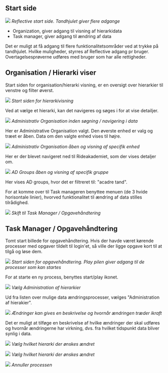 ## Start side

![](./landing.png)
*Reflective start side. Tandhjulet giver flere adgange*

 - Organization, giver adgang til visning af hierarkidata
 - Task manager, giver adgang til ændring af data

Det er muligt at få adgang til flere funktionalitetsområder ved at trykke på
tandhjulet. Hvilke muligheder, styrres af Reflective adgang pr bruger.
Overtagelsesprøverne udføres med bruger som har alle rettigheder.

## Organisation / Hierarki viser

Start siden for organisation/hierarki visning, er en oversigt over hierarkier
til venstre og filter øverst.

![](./hier1.png)
*Start siden for hierarkivisning*

Ved at vælge et hierarki, kan det navigeres og søges i for at vise detailjer.

![](./hier2.png)
*Administrativ Organisation inden søgning / navigering i data*

Her er Administrative Organisation valgt. Den øverste enhed er valg og træet er
åben. Data om den valgte enhed vises til højre.

![](./hier3.png)
*Administrativ Organisation åben og visning af specifik enhed*

Her er der blevet navigeret ned til Rideakademiet, som der vises detaljer om.

![](./hier4.png)
*AD Groups åben og visning af specifik gruppe*

Her vises AD groups, hvor det er filtreret til: "acadre tand".

For at komme over til Task manageren benyttee menuen (de 3 hvide horisontale
linier), hvorved funktionalitet til ændring af data stilles tilrådighed.

![](./app-menu.png)
*Skift til Task Manager / Opgavehåndtering*

## Task Manager / Opgavehåndtering

Tomt start billede for opgavehåndtering. Hvis der havde været kørende processer
med opgaver tildelt til login'et, så ville der ligge opgave kort til at tilgå
og løse dem.

![](./task-arrow.png)
*Start siden for opgavehåndtering. Play pilen giver adgang til de processer som kan startes*

For at starte en ny process, benyttes start/play ikonet.

![](./task-unit-admin.png)
*Vælg Administration af hierarkier*

Ud fra listen over mulige data ændringsprocesser, vælges "Administration af
hierakier".

![](./task-valid-time.png)
*Ændringer kan gives en beskrivelse og hvornår ændringen træder ikraft*

Det er muligt at tilføge en beskrivelse af hvilke ændringer der skal udføres og
hvornår ændringerne har virkning, dvs. fra hvilket tidspunkt data bliver synlig
i data.

![](./task-hier.png)
*Vælg hvilket hierarki der ønskes ændret*



![](./task-details.png)
*Vælg hvilket hierarki der ønskes ændret*

![](./task-annuller.png)
*Annuller processen*

